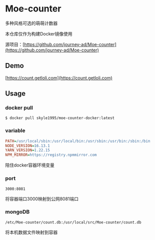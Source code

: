 # Moe-counter

多种风格可选的萌萌计数器

本仓库仅作为构建Docker镜像使用

源项目：[https://github.com/journey-ad/Moe-counter](https://github.com/journey-ad/Moe-counter)

## Demo
[https://count.getloli.com](https://count.getloli.com)

## Usage

### docker pull

```shell
$ docker pull skyle1995/moe-counter-docker:latest
```

### variable
```ini
PATH=/usr/local/sbin:/usr/local/bin:/usr/sbin:/usr/bin:/sbin:/bin
NODE_VERSION=16.13.1
YARN_VERSION=1.22.15
NPM_MIRROR=https://registry.npmmirror.com
```
陪住docker容器环境变量

### port
```text
3000:8081
```
将容器端口3000映射到公网8081端口

### mongoDB
```text
/etc/Moe-counter/count.db:/usr/local/src/Moe-counter/count.db
```
将本机数据文件映射到容器
